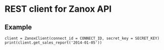 # REST client for Zanox API

## Example

    client = ZanoxClient(connect_id = CONNECT_ID, secret_key = SECRET_KEY)
    print(client.get_sales_report('2014-01-05'))

